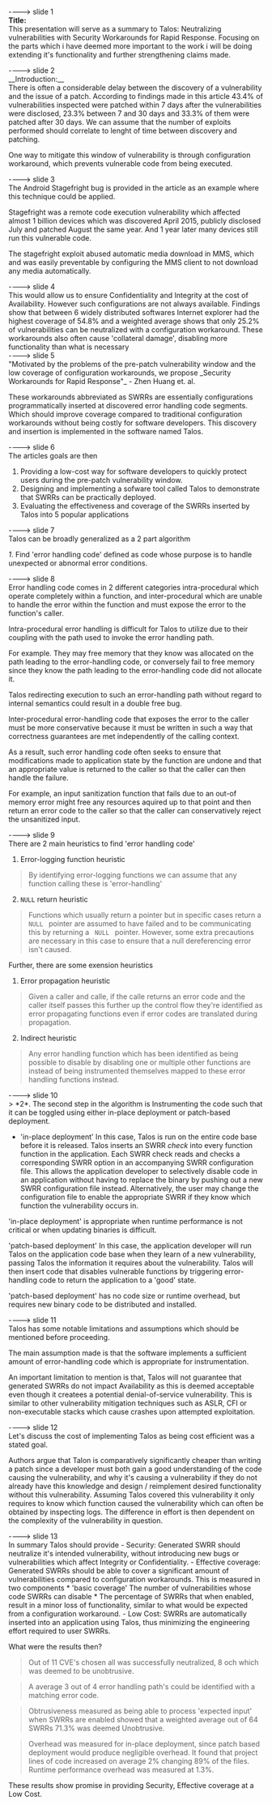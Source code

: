 ----> slide 1<br/>
__Title:__<br/>
This presentation will serve as a summary to Talos: Neutralizing vulnerabilities with Security Workarounds for Rapid Response. Focusing on the parts which i have deemed more important to the work i will be doing extending it's functionality and further strengthening claims made.

<div style="page-break-before: always;"></div> 
----> slide 2<br/>
__Introduction:__<br/>
There is often a considerable delay between the discovery of a vulnerability and the issue of a patch. According to findings made in this article 43.4% of vulnerabilities inspected were patched within 7 days after the vulnerabilities were disclosed, 23.3% between 7 and 30 days and 33.3% of them were patched after 30 days. We can assume that the number of exploits performed should correlate to lenght of time between discovery and patching. 

One way to mitigate this window of vulnerability is through configuration workaround, which prevents vulnerable code from being executed.

<div style="page-break-before: always;"></div> 
----> slide 3<br/>
The Android Stagefright bug is provided in the article as an example where this technique could be applied. 

Stagefright was a remote code execution vulnerability which affected almost 1 billion devices which was discovered April 2015, publicly disclosed July and patched August the same year. And 1 year later many devices still run this vulnerable code.

The stagefright exploit abused automatic media download in MMS, which and was easily preventable by configuring the MMS client to not download any media automatically.

<div style="page-break-before: always;"></div> 
----> slide 4<br/>
This would allow us to ensure Confidentiality and Integrity at the cost of Availability. However such configurations are not always available. Findings show that between 6 widely distributed softwares Internet explorer had the highest coverage of 54.8% and a weighted average shows that only 25.2% of vulnerabilities can be neutralized with a configuration workaround. These workarounds also often cause 'collateral damage', disabling more functionality than what is necessary

<div style="page-break-before: always;"></div> 
----> slide 5<br/>
"Motivated by the problems of the pre-patch vulnerability window and the low coverage of configuration workarounds, we propose _Security Workarounds for Rapid Response"_ - Zhen Huang et. al.

These workarounds abbreviated as SWRRs are essentially configurations programmatically inserted at discovered error handling code segments. Which should improve coverage compared to traditional configuration workarounds without being costly for software developers. This discovery and insertion is implemented in the software named Talos.
 
<div style="page-break-before: always;"></div> 
----> slide 6<br/>
The articles goals are then

 1. Providing a low-cost way for software developers to quickly protect users during the pre-patch vulnerability window.
 2. Designing and implementing a sofware tool called Talos to demonstrate that SWRRs can be practically deployed. 
 3. Evaluating the effectiveness and coverage of the SWRRs inserted by Talos into 5 popular applications

<div style="page-break-before: always;"></div> 
----> slide 7<br/>
Talos can be broadly generalized as a 2 part algorithm

*1*. Find 'error handling code' defined as code whose purpose is to handle unexpected or abnormal error conditions. 

<div style="page-break-before: always;"></div> 
----> slide 8<br/>
Error handling code comes in 2 different categories intra-procedural which operate completely within a function, and inter-procedural which are unable to handle the error within the function and must expose the error to the function's caller. 

Intra-procedural error handling is difficult for Talos to utilize due to their coupling with the path used to invoke the error handling path. 

For example. They may free memory that they know was allocated on the path leading to the error-handling code, or conversely fail to free memory since they know the path leading to the error-handling code did not allocate it. 

Talos redirecting execution to such an error-handling path without regard to internal semantics could result in a double free bug. 

Inter-procedural error-handling code that exposes the error to the caller must be more conservative because it must be written in such a way that correctness guarantees are met independently of the calling context. 

As a result, such error handling code often seeks to ensure that modifications made to application state by the function are undone and that an appropriate value is returned to the caller so that the caller can then handle the failure.

For example, an input sanitization function that fails due to an out-of memory error might free any resources aquired up to that point and then return an error code to the caller so that the caller can conservatively reject the unsanitized input.

<div style="page-break-before: always;"></div> 
----> slide 9<br/>
 There are 2 main heuristics to find 'error handling code'

 1. Error-logging function heuristic
 > By identifying error-logging functions we can assume that any function calling these is 'error-handling'
 2. <code>NULL</code> return heuristic
 > Functions which usually return a pointer but in specific cases return a <code> NULL </code> pointer are assumed to have failed and to be communicating this by returning a <code> NULL </code> pointer. However, some extra precautions are necessary in this case to ensure that a null dereferencing error isn't caused.

Further, there are some exension heuristics
 
 1. Error propagation heuristic
 > Given a caller and calle, if the calle returns an error code and the caller itself passes this further up the control flow they're identified as error propagating functions even if error codes are translated during propagation.
 2. Indirect heuristic
 > Any error handling function which has been identified as being possible to disable by disabling one or multiple other functions are instead of being instrumented themselves mapped to these error handling functions instead.

<div style="page-break-before: always;"></div> 
----> slide 10<br/>
> *2*. The second step in the algorithm is Instrumenting the code such that it can be toggled using either in-place deployment or patch-based deployment.  

 - 'in-place deployment' In this case, Talos is run on the entire code base before it is released. Talos inserts an SWRR *check* into every function function in the application. Each SWRR check reads and checks a corresponding SWRR option in an accompanying SWRR configuration file. This allows the application developer to selectively disable code in an application without having to replace the binary by pushing out a new SWRR configuration file instead. Alternatively, the user may change the configuration file to enable the appropriate SWRR if they know which function the vulnerability occurs in.

 'in-place deployment' is appropriate when runtime performance is not critical or when updating binaries is difficult.

 'patch-based deployment' In this case, the application developer will run Talos on the application code base when they learn of a new vulnerability, passing Talos the information it requires about the vulnerability. Talos will then insert code that disables vulnerable functions by triggering error-handling code to return the application to a 'good' state.

 'patch-based deployment' has no code size or runtime overhead, but requires new binary code to be distributed and installed.

<div style="page-break-before: always;"></div> 
----> slide 11<br/>
Talos has some notable limitations and assumptions which should be mentioned before proceeding. 

The main assumption made is that the software implements a sufficient amount of error-handling code which is appropriate for instrumentation.

An important limitation to mention is that, Talos will not guarantee that generated SWRRs do not impact Availability as this is deemed acceptable even though it createes a potential denial-of-service vulnerability. This is similar to other vulnerability mitigation techniques such as ASLR, CFI or non-executable stacks which cause crashes upon attempted exploitation.

<div style="page-break-before: always;"></div> 
----> slide 12<br/>
Let's discuss the cost of implementing Talos as being cost efficient was a stated goal.

Authors argue that Talon is comparatively significantly cheaper than writing a patch since a developer must both gain a good understanding of the code causing the vulnerability, and why it's causing a vulnerability if they do not already have this knowledge and design / reimplement desired functionality without this vulnerability. Assuming Talos covered this vulnerability it only requires to know which function caused the vulnerability which can often be obtained by inspecting logs. The difference in effort is then dependent on the complexity of the vulnerability in question.


<div style="page-break-before: always;"></div> 
----> slide 13<br/>
In summary Talos should provide
 - Security: Generated SWRR should neutralize it's intended vulnerability, without introducing new bugs or vulnerabilities which affect Integrity or Confidentiality.
 - Effective coverage: Generated SWRRs should be able to cover a significant amount of vulnerabilities compared to configuration workarounds. This is measured in two components
  * 'basic coverage' The number of vulnerabilities whose code SWRRs can disable
  * The percentage of SWRRs that when enabled, result in a minor loss of functionality, similar to what would be expected from a configuration workaround.
 - Low Cost: SWRRs are automatically inserted into an application using Talos, thus minimizing the engineering effort required to user SWRRs.

What were the results then?
> Out of 11 CVE's chosen all was successfully neutralized, 8 och which was deemed to be unobtrusive. 

> A average 3 out of 4 error handling path's could be identified with a matching error code.

> Obtrusiveness measured as being able to process 'expected input' when SWRRs are enabled showed that a weighted average out of 64 SWRRs 71.3% was deemed Unobtrusive.

> Overhead was measured for in-place deployment, since patch based deployment would produce negligible overhead. It found that project lines of code increased on average 2% changing 89% of the files. Runtime performance overhead was measured at 1.3%.

These results show promise in providing Security, Effective coverage at a Low Cost.


